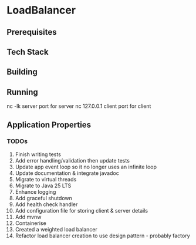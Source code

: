 # LoadBalancer

## Prerequisites 

## Tech Stack

## Building

## Running
nc -lk server port for server
nc 127.0.0.1 client port for client
## Application Properties

### TODOs
1. Finish writing tests
2. Add error handling/validation then update tests
3. Update app event loop so it no longer uses an infinite loop
4. Update documentation & integrate javadoc
5. Migrate to virtual threads
6. Migrate to Java 25 LTS
7. Enhance logging
8. Add graceful shutdown 
9. Add health check handler
10. Add configuration file for storing client & server details
11. Add mvnw
12. Containerise 
13. Created a weighted load balancer
14. Refactor load balancer creation to use design pattern - probably factory